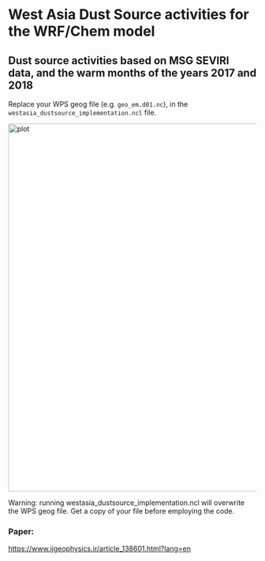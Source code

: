 # West Asia Dust Source activities for the WRF/Chem model

## Dust source activities based on MSG SEVIRI data, and the warm months of the years 2017 and 2018

Replace your WPS geog file (e.g. `geo_em.d01.nc`), in the `westasia_dustsource_implementation.ncl` file.

<img width="858" height="745" alt="plot" src="https://github.com/user-attachments/assets/dcb13e99-81f2-49e1-b872-99e53cbd8abd" />


Warning: running westasia_dustsource_implementation.ncl will overwrite the WPS geog file. Get a copy of your file before employing the code.

### Paper:
https://www.ijgeophysics.ir/article_138601.html?lang=en
